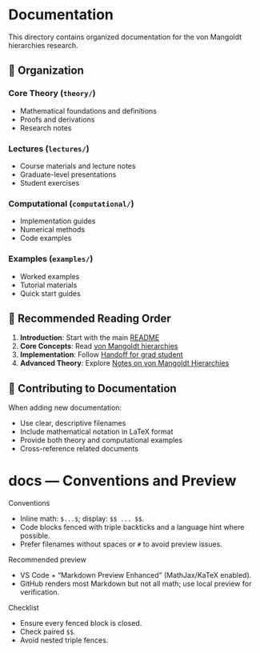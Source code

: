 # Documentation

This directory contains organized documentation for the von Mangoldt hierarchies research.

## 📁 Organization

### Core Theory (`theory/`)
- Mathematical foundations and definitions
- Proofs and derivations
- Research notes

### Lectures (`lectures/`)
- Course materials and lecture notes
- Graduate-level presentations
- Student exercises

### Computational (`computational/`)
- Implementation guides
- Numerical methods
- Code examples

### Examples (`examples/`)
- Worked examples
- Tutorial materials
- Quick start guides

## 🎯 Recommended Reading Order

1. **Introduction**: Start with the main [README](../README.md)
2. **Core Concepts**: Read [von Mangoldt hierarchies](../von%20Mangoldt%20hierarchies.md)
3. **Implementation**: Follow [Handoff for grad student](../Handoff_for_grad_student.md)
4. **Advanced Theory**: Explore [Notes on von Mangoldt Hierarchies](../Notes%20on%20von%20Mangoldt%20Hierarchies.md)

## 🔧 Contributing to Documentation

When adding new documentation:
- Use clear, descriptive filenames
- Include mathematical notation in LaTeX format
- Provide both theory and computational examples
- Cross-reference related documents

# docs — Conventions and Preview

Conventions
- Inline math: `$...$`; display: `$$ ... $$`.
- Code blocks fenced with triple backticks and a language hint where possible.
- Prefer filenames without spaces or `#` to avoid preview issues.

Recommended preview
- VS Code + “Markdown Preview Enhanced” (MathJax/KaTeX enabled).
- GitHub renders most Markdown but not all math; use local preview for verification.

Checklist
- Ensure every fenced block is closed.
- Check paired `$$`.
- Avoid nested triple fences.
